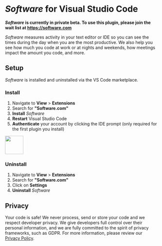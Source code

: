 # *Software* for Visual Studio Code

***Software* is currently in private beta. To use this plugin, please join the wait list at https://software.com**

*Software* measures activity in your text editor or IDE so you can see the times during the day when you are the most productive. We also help you see how much you code at work or at nights and weekends, how meetings impact the amount you code, and more. 

## Setup

*Software* is installed and uninstalled via the VS Code marketplace.

<!--- Begin: setup --->

### Install

1. Navigate to **View** > **Extensions**
2. Search for **"Software.com"**
3. **Install** *Software*
4. **Restart** Visual Studio Code
5. **Authenticate** your account by clicking the IDE prompt (only required for the first plugin you install)

<img src="https://user-images.githubusercontent.com/27828739/42613369-6ce10bf0-8555-11e8-9017-6282c3d40005.gif" width="60" />

### Uninstall

1. Navigate to **View** > **Extensions**
2. Search for **"Software.com"**
3. Click on **Settings** 
4. **Uninstall** *Software*

<!--- End: setup --->

## Privacy

Your code is safe! We never process, send or store your code and we respect developer privacy. We give developers full control over their personal information, and we are fully committed to the spirit of privacy frameworks, such as GDPR. For more information, please review our [Privacy Policy](https://software.com/privacy-policy).
